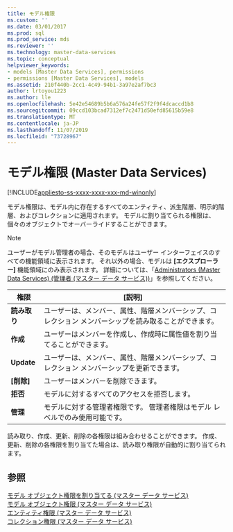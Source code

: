 ```yaml
---
title: モデル権限
ms.custom: ''
ms.date: 03/01/2017
ms.prod: sql
ms.prod_service: mds
ms.reviewer: ''
ms.technology: master-data-services
ms.topic: conceptual
helpviewer_keywords:
- models [Master Data Services], permissions
- permissions [Master Data Services], models
ms.assetid: 210f440b-2cc1-4c49-94b1-3a97e2af7bc3
author: lrtoyou1223
ms.author: lle
ms.openlocfilehash: 5e42e54689b5b6a576a24fe57f2f9f4dcaccd1b8
ms.sourcegitcommit: 09ccd103bcad7312ef7c2471d50efd85615b59e8
ms.translationtype: MT
ms.contentlocale: ja-JP
ms.lasthandoff: 11/07/2019
ms.locfileid: "73728967"
---
```

# <a name="model-permissions-master-data-services"></a>モデル権限 (Master Data Services)

[!INCLUDE[appliesto-ss-xxxx-xxxx-xxx-md-winonly](../includes/appliesto-ss-xxxx-xxxx-xxx-md-winonly.md)]

  モデル権限は、モデル内に存在するすべてのエンティティ、派生階層、明示的階層、およびコレクションに適用されます。 モデルに割り当てられる権限は、個々のオブジェクトでオーバーライドすることができます。  
  
> [!NOTE]  
>  ユーザーがモデル管理者の場合、そのモデルはユーザー インターフェイスのすべての機能領域に表示されます。 それ以外の場合、モデルは **[エクスプローラー]** 機能領域にのみ表示されます。 詳細については、「[Administrators &#40;Master Data Services&#41; (管理者 &#40;マスター データ サービス&#41;)](../master-data-services/administrators-master-data-services.md)」を参照してください。  
  
|権限|[説明]|  
|----------------|-----------------|  
|**読み取り**|ユーザーは、メンバー、属性、階層メンバーシップ、コレクション メンバーシップを読み取ることができます。|  
|**作成**|ユーザーはメンバーを作成し、作成時に属性値を割り当てることができます。|  
|**Update**|ユーザーは、メンバー、属性、階層メンバーシップ、コレクション メンバーシップを更新できます。|  
|**[削除]**|ユーザーはメンバーを削除できます。|  
|**拒否**|モデルに対するすべてのアクセスを拒否します。|  
|**管理**|モデルに対する管理者権限です。 管理者権限はモデル レベルでのみ使用可能です。|  
  
 読み取り、作成、更新、削除の各権限は組み合わせることができます。 作成、更新、削除の各権限を割り当てた場合は、読み取り権限が自動的に割り当てられます。  
  
## <a name="see-also"></a>参照  
 [モデル オブジェクト権限を割り当てる (マスター データ サービス)](../master-data-services/assign-model-object-permissions-master-data-services.md)   
 [モデル オブジェクト権限 (マスター データ サービス)](../master-data-services/model-object-permissions-master-data-services.md)   
 [エンティティ権限 (マスター データ サービス)](../master-data-services/entity-permissions-master-data-services.md)   
 [コレクション権限 (マスター データ サービス)](../master-data-services/collection-permissions-master-data-services.md)  
  
  
